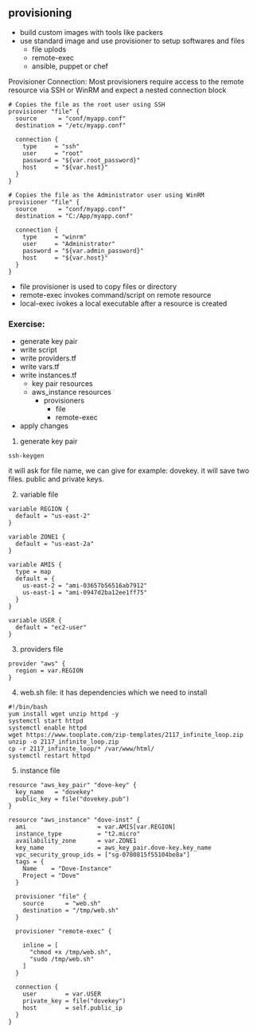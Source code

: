 ## provisioning

* build custom images with tools like packers
* use standard image and use provisioner to setup softwares and files
  * file uplods
  * remote-exec
  * ansible, puppet or chef

Provisioner Connection:
Most provisioners require access to the remote resource via SSH or WinRM and expect a nested connection block
```
# Copies the file as the root user using SSH
provisioner "file" {
  source      = "conf/myapp.conf"
  destination = "/etc/myapp.conf"

  connection {
    type     = "ssh"
    user     = "root"
    password = "${var.root_password}"
    host     = "${var.host}"
  }
}
```
```
# Copies the file as the Administrator user using WinRM
provisioner "file" {
  source      = "conf/myapp.conf"
  destination = "C:/App/myapp.conf"

  connection {
    type     = "winrm"
    user     = "Administrator"
    password = "${var.admin_password}"
    host     = "${var.host}"
  }
}

```
* file provisioner is used to copy files or directory
* remote-exec invokes command/script on remote resource
* local-exec ivokes a local executable after a resource is created

### Exercise:
* generate key pair
* write script
* write providers.tf
* write vars.tf
* write instances.tf
  * key pair resources
  * aws_instance resources
    * provisioners
      * file
      * remote-exec
* apply changes

1. generate key pair
```
ssh-keygen
```
it will ask for file name, we can give for example: dovekey. it will save two files. public and private keys.

2. variable file
```
variable REGION {
  default = "us-east-2"
}

variable ZONE1 {
  default = "us-east-2a"
}

variable AMIS {
  type = map
  default = {
    us-east-2 = "ami-03657b56516ab7912"
    us-east-1 = "ami-0947d2ba12ee1ff75"
  }
}

variable USER {
  default = "ec2-user"
}
```

3. providers file
```
provider "aws" {
  region = var.REGION
}
```
4. web.sh file: it has dependencies which we need to install
```
#!/bin/bash
yum install wget unzip httpd -y
systemctl start httpd
systemctl enable httpd
wget https://www.tooplate.com/zip-templates/2117_infinite_loop.zip
unzip -o 2117_infinite_loop.zip
cp -r 2117_infinite_loop/* /var/www/html/
systemctl restart httpd
```

5. instance file
```
resource "aws_key_pair" "dove-key" {
  key_name   = "dovekey"
  public_key = file("dovekey.pub")
}

resource "aws_instance" "dove-inst" {
  ami                    = var.AMIS[var.REGION]
  instance_type          = "t2.micro"
  availability_zone      = var.ZONE1
  key_name               = aws_key_pair.dove-key.key_name
  vpc_security_group_ids = ["sg-0780815f55104be8a"]
  tags = {
    Name    = "Dove-Instance"
    Project = "Dove"
  }

  provisioner "file" {
    source      = "web.sh"
    destination = "/tmp/web.sh"
  }

  provisioner "remote-exec" {

    inline = [
      "chmod +x /tmp/web.sh",
      "sudo /tmp/web.sh"
    ]
  }

  connection {
    user        = var.USER
    private_key = file("dovekey")
    host        = self.public_ip
  }
}
```

















